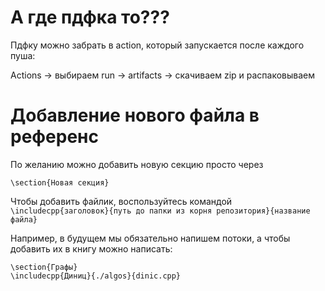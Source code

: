 # А где пдфка то???

Пдфку можно забрать в action, который запускается после каждого пуша:

Actions -> выбираем run -> artifacts -> скачиваем zip и распаковываем

# Добавление нового файла в референс

По желанию можно добавить новую секцию просто через
```
\section{Новая секция}
```

Чтобы добавить файлик, воспользуйтесь командой `\includecpp{заголовок}{путь до папки из корня репозитория}{название файла}`

Например, в будущем мы обязательно напишем потоки, а чтобы добавить их в книгу можно написать:
```
\section{Графы}
\includecpp{Диниц}{./algos}{dinic.cpp}
```
